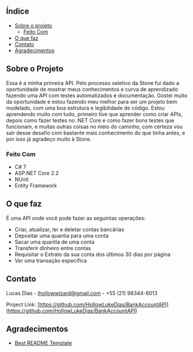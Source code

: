 ## Índice

* [Sobre o projeto](#sobre-o-projeto)
  * [Feito Com](#feito-com)
* [O que faz](#o-que-faz)
* [Contato](#contato)
* [Agradecimentos](#agradecimentos)



## Sobre o Projeto

Essa é a minha primeira API. Pelo processo seletivo da Stone fui dado a oportunidade de mostrar meus conhecimentos e curva de aprendizado fazendo uma API com testes automatizados e documentação. Gostei muito da oportunidade e estou fazendo meu melhor para ser um projeto bem modelado, com uma boa estrutura e legibilidade de código.
Estou aprendendo muito com tudo, primeiro tive que aprender como criar APIs, depois como fazer testes no .NET Core e como fazer bons testes que funcionam, e muitas outras coisas no meio do caminho, com certeza vou sair desse desafio com bastante mais conhecimento do que tinha antes, e por isso já agradeço muito à Stone.

### Feito Com
* C# 7
* ASP.NET Core 2.2
* NUnit
* Entity Framework



## O que faz
É uma API onde você pode fazer as seguintas operações:
* Criar, atualizar, ler e deletar contas bancárias
* Depositar uma quantia para uma conta
* Sacar uma quantia de uma conta
* Transferir dinheiro entre contas
* Requisitar o Extrato da sua conta dos últimos 30 dias por página
* Ver uma transação específica


## Contato

Lucas Dias - [lhollowwizard@gmail.com](lhollowwizard@gmail.com) - +55 (21) 98344-8013

Project Link: [https://github.com/HollowLukeDias/BankAccountAPI](https://github.com/HollowLukeDias/BankAccountAPI)




## Agradecimentos
* [Best README Template](https://github.com/othneildrew/Best-README-Template)
